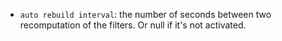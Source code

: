 - `auto rebuild interval`: the number of seconds between two recomputation
of the filters. Or null if it's not activated.
